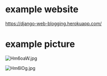 # example website

https://django-web-blogging.herokuapp.com/

# example picture

![Hm6oaW.jpg](https://sv1.picz.in.th/images/2022/06/07/Hm6oaW.jpg)

![Hm6lOg.jpg](https://sv1.picz.in.th/images/2022/06/07/Hm6lOg.jpg)
